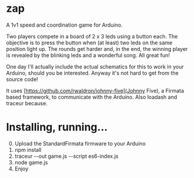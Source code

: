 zap
===

A 1v1 speed and coordination game for Arduino.

Two players compete in a board of 2 x 3 leds using a button each. The objective is to press the button when (at least) two leds on the same position light up. The rounds get harder and, in the end, the winning player is revealed by the blinking leds and a wonderful song. All great fun!

One day I'll actually include the actual schematics for this to work in your Arduino, should you be interested. Anyway it's not hard to get from the source code!

It uses [https://github.com/rwaldron/johnny-five](Johnny Five), a Firmata based framework, to communicate with the Arduino. Also loadash and traceur because.

# Installing, running...
0. Upload the StandardFirmata firmware to your Arduino
1. npm install
2. traceur --out game.js --script es6-index.js
3. node game.js
4. Enjoy